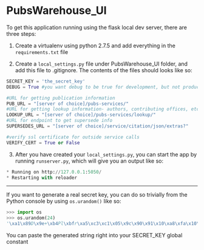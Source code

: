 PubsWarehouse_UI
================

To get this application running using the flask local dev server, there are three steps:

1. Create a virtualenv using python 2.7.5 and add everything in the `requirements.txt` file
 
2. Create a  `local_settings.py` file under PubsWarehouse_UI folder, and add this file to .gitignore.  The contents of the files should looks like so:

 ```python
 SECRET_KEY = 'the_secret_key'
 DEBUG = True #you want debug to be true for development, but not production

 #URL for getting publication information
 PUB_URL = "[server of choice]/pubs-services/"
 #URL for getting lookup information- authors, contributing offices, etc
 LOOKUP_URL = "[server of choice]/pubs-services/lookup/"
 #URL for endpoint to get supersede info
 SUPERSEDES_URL = "[server of choice]/service/citation/json/extras?"
 
 #verify ssl certificate for outside service calls
 VERIFY_CERT = True or False

 ```

3. After you have created your `local_settings.py`, you can start the app by running `runserver.py`, which will give you an output like so:

 ```python
 * Running on http://127.0.0.1:5050/
 * Restarting with reloader
 ```

---

If you want to generate a real secret key, you can do so trivially from the Python console by using `os.urandom()` like so:

```python
>>> import os
>>> os.urandom(24)
'\xa1\x89D\x9e+\xb4Pl\xbfr\xa5\xc3\xc1\x05\x9c\x90\x91\x10\xa8\xfa\x10\xe7r\x9e'

```
You can paste the generated string right into your SECRET_KEY global constant